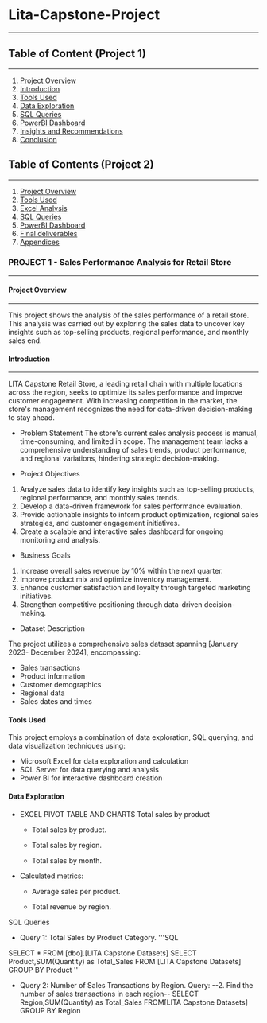 # Lita-Capstone-Project
___

## Table of Content (Project 1)
___
1. [Project Overview](project-overview)
2. [Introduction](introduction)
3. [Tools Used](tools-used)
4. [Data Exploration](data-exploration)
5. [SQL Queries](sql-queries)
6. [PowerBI Dashboard](powerbi-dashboard)
7. [Insights and Recommendations](insights-and-recommendation)
8. [Conclusion](conclusion)

## Table of Contents (Project 2)
___
1. [Project Overview](project-overview)
2. [Tools Used](tools-used)
3. [Excel Analysis](excel-analysis)
4. [SQL Queries](sql-queries)
5. [PowerBI Dashboard](powerbi-dashboard)
6. [Final deliverables](final-deliverables)
7. [Appendices](appendices)

### PROJECT 1 - Sales Performance Analysis for Retail Store
___

#### Project Overview
___
This project shows the analysis of the sales performance of a retail store. This analysis was carried out by exploring the sales data to uncover key insights such as top-selling products, regional performance, and monthly sales end.  

#### Introduction
___
LITA Capstone Retail Store, a leading retail chain with multiple locations across the region, seeks to optimize its sales performance and improve customer engagement. With increasing competition in the market, the store's management recognizes the need for data-driven decision-making to stay ahead.


* Problem Statement
The store's current sales analysis process is manual, time-consuming, and limited in scope. The management team lacks a comprehensive understanding of sales trends, product performance, and regional variations, hindering strategic decision-making.


* Project Objectives
1. Analyze sales data to identify key insights such as top-selling products, regional performance, and monthly sales trends.
2. Develop a data-driven framework for sales performance evaluation.
3. Provide actionable insights to inform product optimization, regional sales strategies, and customer engagement initiatives.
4. Create a scalable and interactive sales dashboard for ongoing monitoring and analysis.


* Business Goals
1. Increase overall sales revenue by 10% within the next quarter.
2. Improve product mix and optimize inventory management.
3. Enhance customer satisfaction and loyalty through targeted marketing initiatives.
4. Strengthen competitive positioning through data-driven decision-making.


* Dataset Description

The project utilizes a comprehensive sales dataset spanning [January 2023- December 2024], encompassing:
- Sales transactions
- Product information
- Customer demographics
- Regional data
- Sales dates and times

#### Tools Used
This project employs a combination of data exploration, SQL querying, and data visualization techniques using:
- Microsoft Excel for data exploration and calculation
- SQL Server for data querying and analysis
- Power BI for interactive dashboard creation

#### Data Exploration
- EXCEL PIVOT TABLE AND CHARTS
Total sales by product


    - Total sales by product.

     
    - Total sales by region.
   
   
    - Total sales by month.
     


- Calculated metrics:
    - Average sales per product.
     

    - Total revenue by region.
     

SQL Queries

- Query 1: Total Sales by Product Category.
  '''SQL
  
SELECT * FROM [dbo].[LITA Capstone Datasets]
SELECT Product,SUM(Quantity)
as Total_Sales
FROM [LITA Capstone Datasets]
GROUP BY Product
'''

- Query 2: Number of Sales Transactions by Region.
Query:
--2. Find the number of sales transactions in each region--
SELECT Region,SUM(Quantity)
as Total_Sales
FROM[LITA Capstone Datasets]
GROUP BY Region






































